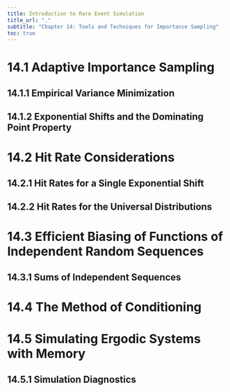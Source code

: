 ```yaml
---
title: Introduction to Rare Event Simulation
title_url: "."
subtitle: "Chapter 14: Tools and Techniques for Importance Sampling"
toc: true
---
```


# 14.1 Adaptive Importance Sampling

## 14.1.1 Empirical Variance Minimization

## 14.1.2 Exponential Shifts and the Dominating Point Property

# 14.2 Hit Rate Considerations

## 14.2.1 Hit Rates for a Single Exponential Shift

## 14.2.2 Hit Rates for the Universal Distributions

# 14.3 Efficient Biasing of Functions of Independent Random Sequences

## 14.3.1 Sums of Independent Sequences

# 14.4 The Method of Conditioning

# 14.5 Simulating Ergodic Systems with Memory

## 14.5.1 Simulation Diagnostics
